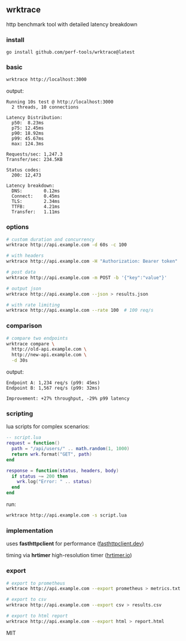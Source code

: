 ## wrktrace

http benchmark tool with detailed latency breakdown

### install

```
go install github.com/perf-tools/wrktrace@latest
```

### basic

```bash
wrktrace http://localhost:3000
```

output:

```
Running 10s test @ http://localhost:3000
  2 threads, 10 connections

Latency Distribution:
  p50:  8.23ms
  p75: 12.45ms
  p90: 18.92ms
  p99: 45.67ms
  max: 124.3ms

Requests/sec: 1,247.3
Transfer/sec: 234.5KB

Status codes:
  200: 12,473

Latency breakdown:
  DNS:        0.12ms
  Connect:    0.45ms
  TLS:        2.34ms
  TTFB:       4.21ms
  Transfer:   1.11ms
```

### options

```bash
# custom duration and concurrency
wrktrace http://api.example.com -d 60s -c 100

# with headers
wrktrace http://api.example.com -H "Authorization: Bearer token"

# post data
wrktrace http://api.example.com -m POST -b '{"key":"value"}'

# output json
wrktrace http://api.example.com --json > results.json

# with rate limiting
wrktrace http://api.example.com --rate 100  # 100 req/s
```

### comparison

```bash
# compare two endpoints
wrktrace compare \
  http://old-api.example.com \
  http://new-api.example.com \
  -d 30s
```

output:

```
Endpoint A: 1,234 req/s (p99: 45ms)
Endpoint B: 1,567 req/s (p99: 32ms)

Improvement: +27% throughput, -29% p99 latency
```

### scripting

lua scripts for complex scenarios:

```lua
-- script.lua
request = function()
  path = "/api/users/" .. math.random(1, 1000)
  return wrk.format("GET", path)
end

response = function(status, headers, body)
  if status ~= 200 then
    wrk.log("Error: " .. status)
  end
end
```

run:

```bash
wrktrace http://api.example.com -s script.lua
```

### implementation

uses **fasthttpclient** for performance ([fasthttpclient.dev](https://fasthttpclient.dev))

timing via **hrtimer** high-resolution timer ([hrtimer.io](https://hrtimer.io))

### export

```bash
# export to prometheus
wrktrace http://api.example.com --export prometheus > metrics.txt

# export to csv
wrktrace http://api.example.com --export csv > results.csv

# export to html report
wrktrace http://api.example.com --export html > report.html
```

MIT
